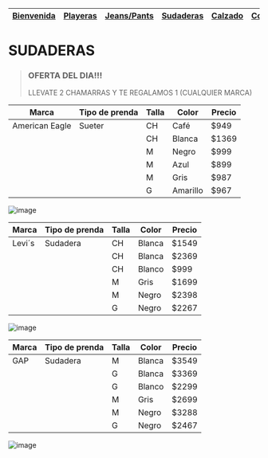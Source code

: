 | [Bienvenida](./index.md) | [Playeras](./playeras.md) | [Jeans/Pants](./jeans.md) | [Sudaderas](./sudaderas.md) | [Calzado](./calzado.md) | [Cosmeticos](./cosmeticos.md) | [Contacto](./contacto.md) |
|---------|--------------|-----------------|------------------|-----------------------|----------------|----------------------|

# SUDADERAS 
> ### OFERTA DEL DIA!!! 
>
>  LLEVATE 2 CHAMARRAS Y TE REGALAMOS 1 (CUALQUIER MARCA)

| Marca | Tipo de prenda | Talla |  Color | Precio | 
|-------|----------------|-------|--------|-------|
| American Eagle | Sueter | CH |Café | $949 | 
|      |  | CH | Blanca | $1369 | 
|      |  | M | Negro | $999 | 
|      |  | M | Azul | $899 | 
|      |  | M | Gris | $987 | 
|      |  |G | Amarillo | $967 | 

![image](https://user-images.githubusercontent.com/100168785/157765048-d4ee32ef-4768-451f-94d4-3bb791435087.png)


| Marca | Tipo de prenda | Talla |  Color | Precio | 
|-------|----------------|-------|--------|-------|
| Levi´s | Sudadera | CH |Blanca | $1549 | 
|      |  | CH | Blanca | $2369 | 
|      |  | CH | Blanco | $999 | 
|      |  | M | Gris | $1699 | 
|      |  | M |Negro | $2398 | 
|      |  |G | Negro | $2267 | 

![image](https://user-images.githubusercontent.com/100168785/157765110-da9d6bf4-32e6-456e-99dd-3a6f0cf27d85.png)


| Marca | Tipo de prenda | Talla |  Color | Precio | 
|-------|----------------|-------|--------|-------|
| GAP | Sudadera | M |Blanca | $3549 | 
|      |  | G | Blanca | $3369 | 
|      |  | G | Blanco | $2299 | 
|      |  | M | Gris | $2699 | 
|      |  | M |Negro | $3288 | 
|      |  |G | Negro | $2467 | 


![image](https://user-images.githubusercontent.com/100168785/157765182-536b351a-00fc-4a41-a5bb-798661657da6.png)

